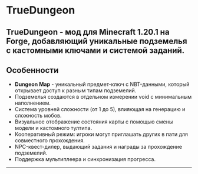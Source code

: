 # TrueDungeon

**TrueDungeon** - мод для Minecraft 1.20.1 на Forge, добавляющий уникальные подземелья с кастомными ключами и системой заданий.
---

## Особенности

- **Dungeon Map** - уникальный предмет-ключ с NBT-данными, который открывает доступ к разным типам подземелий.
- Подземелья создаются в отдельном измерении void с минимальным наполнением.
- Система уровней сложности (от 1 до 5), влияющая на генерацию и сложность мобов.
- Визуальное отображение состояния карты с помощью смены модели и кастомного тултипа.
- Кооперативный режим: игроки могут приглашать других в пати для совместного прохождения.
- NPC-квест-дилер, выдающий задания и награды за прохождение подземелий.
- Поддержка мультиплеера и синхронизация прогресса.

---